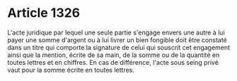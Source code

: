 # Article 1326

L'acte juridique par lequel une seule partie s'engage envers une autre à lui payer une somme d'argent ou à lui livrer un bien fongible doit être constaté dans un titre qui comporte la signature de celui qui souscrit cet engagement ainsi que la mention, écrite de sa main, de la somme ou de la quantité en toutes lettres et en chiffres. En cas de différence, l'acte sous seing privé vaut pour la somme écrite en toutes lettres.
